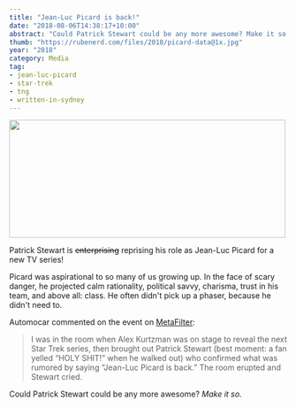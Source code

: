 ```yaml
---
title: "Jean-Luc Picard is back!"
date: "2018-08-06T14:38:17+10:00"
abstract: "Could Patrick Stewart could be any more awesome? Make it so."
thumb: "https://rubenerd.com/files/2018/picard-data@1x.jpg"
year: "2018"
category: Media
tag:
- jean-luc-picard
- star-trek
- tng
- written-in-sydney
---
```

<p><img src="https://rubenerd.com/files/2018/picard-data@1x.jpg" srcset="https://rubenerd.com/files/2018/picard-data@1x.jpg 1x, https://rubenerd.com/files/2018/picard-data@2x.jpg 2x" alt="" style="width:500px; height:213px;" /></p>

Patrick Stewart is ~~enterprising~~ reprising his role as Jean-Luc Picard for a new TV series!

Picard was aspirational to so many of us growing up. In the face of scary danger, he projected calm rationality, political savvy, charisma, trust in his team, and above all: class. He often didn't pick up a phaser, because he didn't need to.

Automocar commented on the event on [MetaFilter]\:

> I was in the room when Alex Kurtzman was on stage to reveal the next Star Trek series, then brought out Patrick Stewart (best moment: a fan yelled “HOLY SHIT!” when he walked out) who confirmed what was rumored by saying “Jean-Luc Picard is back.” The room erupted and Stewart cried.

Could Patrick Stewart could be any more awesome? *Make it so.*

[MetaFilter]: https://www.metafilter.com/175753/Jean-Luc-Picard-is-coming-back-to-television

